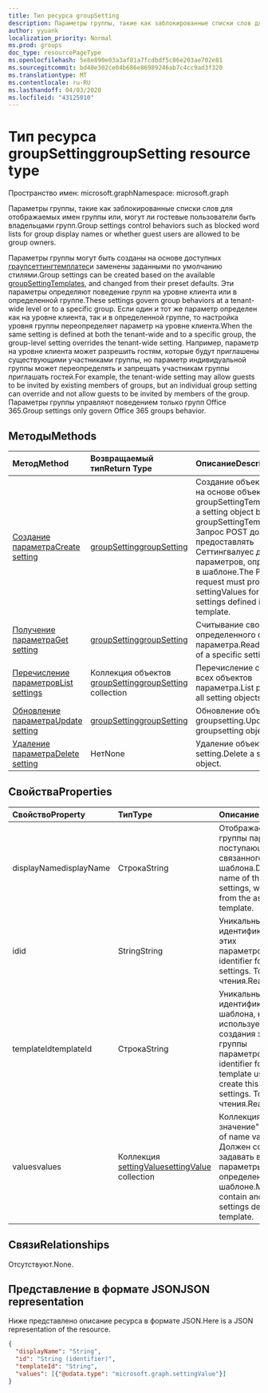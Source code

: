 ```yaml
---
title: Тип ресурса groupSetting
description: Параметры группы, такие как заблокированные списки слов для отображаемых имен группы или, могут ли гостевые пользователи быть владельцами групп.
author: yyuank
localization_priority: Normal
ms.prod: groups
doc_type: resourcePageType
ms.openlocfilehash: 5e8e890e03a3af81a7fcdbdf5c86e203ae702e81
ms.sourcegitcommit: bd40e302ce04b686e86989246ab7c4cc9ad3f320
ms.translationtype: MT
ms.contentlocale: ru-RU
ms.lasthandoff: 04/03/2020
ms.locfileid: "43125010"
---
```

# <a name="groupsetting-resource-type"></a><span data-ttu-id="81c19-103">Тип ресурса groupSetting</span><span class="sxs-lookup"><span data-stu-id="81c19-103">groupSetting resource type</span></span>

<span data-ttu-id="81c19-104">Пространство имен: microsoft.graph</span><span class="sxs-lookup"><span data-stu-id="81c19-104">Namespace: microsoft.graph</span></span>

<span data-ttu-id="81c19-105">Параметры группы, такие как заблокированные списки слов для отображаемых имен группы или, могут ли гостевые пользователи быть владельцами групп.</span><span class="sxs-lookup"><span data-stu-id="81c19-105">Group settings control behaviors such as blocked word lists for group display names or whether guest users are allowed to be group owners.</span></span>

<span data-ttu-id="81c19-106">Параметры группы могут быть созданы на основе доступных [граупсеттингтемплатес](groupsettingtemplate.md)и заменены заданными по умолчанию стилями.</span><span class="sxs-lookup"><span data-stu-id="81c19-106">Group settings can be created based on the available [groupSettingTemplates](groupsettingtemplate.md), and changed from their preset defaults.</span></span> <span data-ttu-id="81c19-107">Эти параметры определяют поведение групп на уровне клиента или в определенной группе.</span><span class="sxs-lookup"><span data-stu-id="81c19-107">These settings govern group behaviors at a tenant-wide level or to a specific group.</span></span> <span data-ttu-id="81c19-108">Если один и тот же параметр определен как на уровне клиента, так и в определенной группе, то настройка уровня группы переопределяет параметр на уровне клиента.</span><span class="sxs-lookup"><span data-stu-id="81c19-108">When the same setting is defined at both the tenant-wide and to a specific group, the group-level setting overrides the tenant-wide setting.</span></span>  <span data-ttu-id="81c19-109">Например, параметр на уровне клиента может разрешить гостям, которые будут приглашены существующими участниками группы, но параметр индивидуальной группы может переопределять и запрещать участникам группы приглашать гостей.</span><span class="sxs-lookup"><span data-stu-id="81c19-109">For example, the tenant-wide setting may allow guests to be invited by existing members of groups, but an individual group setting can override and not allow guests to be invited by members of the group.</span></span> <span data-ttu-id="81c19-110">Параметры группы управляют поведением только групп Office 365.</span><span class="sxs-lookup"><span data-stu-id="81c19-110">Group settings only govern Office 365 groups behavior.</span></span>

## <a name="methods"></a><span data-ttu-id="81c19-111">Методы</span><span class="sxs-lookup"><span data-stu-id="81c19-111">Methods</span></span>

| <span data-ttu-id="81c19-112">Метод</span><span class="sxs-lookup"><span data-stu-id="81c19-112">Method</span></span> | <span data-ttu-id="81c19-113">Возвращаемый тип</span><span class="sxs-lookup"><span data-stu-id="81c19-113">Return Type</span></span> | <span data-ttu-id="81c19-114">Описание</span><span class="sxs-lookup"><span data-stu-id="81c19-114">Description</span></span> |
|:---------------|:--------|:----------|
|[<span data-ttu-id="81c19-115">Создание параметра</span><span class="sxs-lookup"><span data-stu-id="81c19-115">Create setting</span></span>](../api/groupsetting-post-groupsettings.md) | [<span data-ttu-id="81c19-116">groupSetting</span><span class="sxs-lookup"><span data-stu-id="81c19-116">groupSetting</span></span>](groupsetting.md) |<span data-ttu-id="81c19-117">Создание объекта Setting на основе объекта groupSettingTemplate.</span><span class="sxs-lookup"><span data-stu-id="81c19-117">Create a setting object based on a groupSettingTemplate.</span></span> <span data-ttu-id="81c19-118">Запрос POST должен предоставлять Сеттингвалуес для всех параметров, определенных в шаблоне.</span><span class="sxs-lookup"><span data-stu-id="81c19-118">The POST request must provide settingValues for all the settings defined in the template.</span></span> |
|[<span data-ttu-id="81c19-119">Получение параметра</span><span class="sxs-lookup"><span data-stu-id="81c19-119">Get setting</span></span>](../api/groupsetting-get.md) | [<span data-ttu-id="81c19-120">groupSetting</span><span class="sxs-lookup"><span data-stu-id="81c19-120">groupSetting</span></span>](groupsetting.md) | <span data-ttu-id="81c19-121">Считывание свойств определенного объекта параметра.</span><span class="sxs-lookup"><span data-stu-id="81c19-121">Read properties of a specific setting object.</span></span> |
|[<span data-ttu-id="81c19-122">Перечисление параметров</span><span class="sxs-lookup"><span data-stu-id="81c19-122">List settings</span></span>](../api/groupsetting-list.md) | <span data-ttu-id="81c19-123">Коллекция объектов [groupSetting](groupsetting.md)</span><span class="sxs-lookup"><span data-stu-id="81c19-123">[groupSetting](groupsetting.md) collection</span></span> | <span data-ttu-id="81c19-124">Перечисление свойств всех объектов параметра.</span><span class="sxs-lookup"><span data-stu-id="81c19-124">List properties of all setting objects.</span></span> |
|[<span data-ttu-id="81c19-125">Обновление параметра</span><span class="sxs-lookup"><span data-stu-id="81c19-125">Update setting</span></span>](../api/groupsetting-update.md) | [<span data-ttu-id="81c19-126">groupSetting</span><span class="sxs-lookup"><span data-stu-id="81c19-126">groupSetting</span></span>](groupsetting.md) | <span data-ttu-id="81c19-127">Обновление объекта groupsetting.</span><span class="sxs-lookup"><span data-stu-id="81c19-127">Update groupsetting object.</span></span> |
|[<span data-ttu-id="81c19-128">Удаление параметра</span><span class="sxs-lookup"><span data-stu-id="81c19-128">Delete setting</span></span>](../api/groupsetting-delete.md) | <span data-ttu-id="81c19-129">Нет</span><span class="sxs-lookup"><span data-stu-id="81c19-129">None</span></span> | <span data-ttu-id="81c19-130">Удаление объекта setting.</span><span class="sxs-lookup"><span data-stu-id="81c19-130">Delete a setting object.</span></span> |

## <a name="properties"></a><span data-ttu-id="81c19-131">Свойства</span><span class="sxs-lookup"><span data-stu-id="81c19-131">Properties</span></span>

| <span data-ttu-id="81c19-132">Свойство</span><span class="sxs-lookup"><span data-stu-id="81c19-132">Property</span></span> | <span data-ttu-id="81c19-133">Тип</span><span class="sxs-lookup"><span data-stu-id="81c19-133">Type</span></span> | <span data-ttu-id="81c19-134">Описание</span><span class="sxs-lookup"><span data-stu-id="81c19-134">Description</span></span> |
|:---------------|:--------|:----------|
|<span data-ttu-id="81c19-135">displayName</span><span class="sxs-lookup"><span data-stu-id="81c19-135">displayName</span></span>|<span data-ttu-id="81c19-136">Строка</span><span class="sxs-lookup"><span data-stu-id="81c19-136">String</span></span>| <span data-ttu-id="81c19-137">Отображаемое имя группы параметров, поступающих из связанного шаблона.</span><span class="sxs-lookup"><span data-stu-id="81c19-137">Display name of this group of settings, which comes from the associated template.</span></span> |
|<span data-ttu-id="81c19-138">id</span><span class="sxs-lookup"><span data-stu-id="81c19-138">id</span></span>|<span data-ttu-id="81c19-139">String</span><span class="sxs-lookup"><span data-stu-id="81c19-139">String</span></span>| <span data-ttu-id="81c19-140">Уникальный идентификатор для этих параметров.</span><span class="sxs-lookup"><span data-stu-id="81c19-140">Unique identifier for these settings.</span></span> <span data-ttu-id="81c19-141">Только для чтения.</span><span class="sxs-lookup"><span data-stu-id="81c19-141">Read-only.</span></span> |
|<span data-ttu-id="81c19-142">templateId</span><span class="sxs-lookup"><span data-stu-id="81c19-142">templateId</span></span>|<span data-ttu-id="81c19-143">Строка</span><span class="sxs-lookup"><span data-stu-id="81c19-143">String</span></span>| <span data-ttu-id="81c19-144">Уникальный идентификатор шаблона, который используется для создания этой группы параметров.</span><span class="sxs-lookup"><span data-stu-id="81c19-144">Unique identifier for the template used to create this group of settings.</span></span> <span data-ttu-id="81c19-145">Только для чтения.</span><span class="sxs-lookup"><span data-stu-id="81c19-145">Read-only.</span></span> |
|<span data-ttu-id="81c19-146">values</span><span class="sxs-lookup"><span data-stu-id="81c19-146">values</span></span>|<span data-ttu-id="81c19-147">Коллекция [settingValue](settingvalue.md)</span><span class="sxs-lookup"><span data-stu-id="81c19-147">[settingValue](settingvalue.md) collection</span></span>| <span data-ttu-id="81c19-148">Коллекция пар "имя-значение".</span><span class="sxs-lookup"><span data-stu-id="81c19-148">Collection of name value pairs.</span></span> <span data-ttu-id="81c19-149">Должен содержать и задавать все параметры, определенные в шаблоне.</span><span class="sxs-lookup"><span data-stu-id="81c19-149">Must contain and set all the settings defined in the template.</span></span> |

## <a name="relationships"></a><span data-ttu-id="81c19-150">Связи</span><span class="sxs-lookup"><span data-stu-id="81c19-150">Relationships</span></span>

<span data-ttu-id="81c19-151">Отсутствуют.</span><span class="sxs-lookup"><span data-stu-id="81c19-151">None.</span></span>

## <a name="json-representation"></a><span data-ttu-id="81c19-152">Представление в формате JSON</span><span class="sxs-lookup"><span data-stu-id="81c19-152">JSON representation</span></span>

<span data-ttu-id="81c19-153">Ниже представлено описание ресурса в формате JSON.</span><span class="sxs-lookup"><span data-stu-id="81c19-153">Here is a JSON representation of the resource.</span></span>

<!--{
  "blockType": "resource",
  "openType": true,
  "optionalProperties": [],
  "keyProperty": "id",
  "baseType": "microsoft.graph.entity",
  "@odata.type": "microsoft.graph.groupSetting"
}-->

```json
{
  "displayName": "String",
  "id": "String (identifier)",
  "templateId": "String",
  "values": [{"@odata.type": "microsoft.graph.settingValue"}]
}

```


<!-- uuid: 8fcb5dbc-d5aa-4681-8e31-b001d5168d79
2015-10-25 14:57:30 UTC -->
<!-- {
  "type": "#page.annotation",
  "description": "groupSetting resource",
  "keywords": "",
  "section": "documentation",
  "tocPath": ""
}-->
